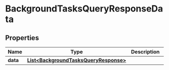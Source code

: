 

# BackgroundTasksQueryResponseData


## Properties

| Name | Type | Description | Notes |
|------------ | ------------- | ------------- | -------------|
|**data** | [**List&lt;BackgroundTasksQueryResponse&gt;**](BackgroundTasksQueryResponse.md) |  |  |



